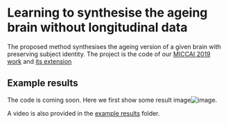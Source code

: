 # Learning to synthesise the ageing brain without longitudinal data 
The proposed method synthesises the ageing version of a given brain with preserving subject identity. The project is the code of our [MICCAI 2019 work](https://link.springer.com/content/pdf/10.1007%2F978-3-030-32251-9_82.pdf) and [its extension](https://arxiv.org/pdf/1912.02620.pdf)

## Example results
The code is coming soon. Here we first show some result image![image](https://github.com/xiat0616/BrainAgeing/blob/master/example%20results/example_results.png).

A video is also provided in the [example results](https://github.com/xiat0616/BrainAgeing/tree/master/example%20results) folder.
